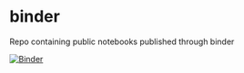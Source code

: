 # binder
Repo containing public notebooks published through binder

[![Binder](https://mybinder.org/badge_logo.svg)](https://mybinder.org/v2/gh/rafaelvanbelle/binder.git/master?filepath=coca_cola_b2b_results_overview.ipynb)
